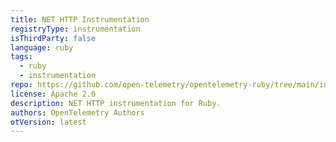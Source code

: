 ```yaml
---
title: NET HTTP Instrumentation
registryType: instrumentation
isThirdParty: false
language: ruby
tags:
  - ruby
  - instrumentation
repo: https://github.com/open-telemetry/opentelemetry-ruby/tree/main/instrumentation/net_http
license: Apache 2.0
description: NET HTTP instrumentation for Ruby.
authors: OpenTelemetry Authors
otVersion: latest
---
```

